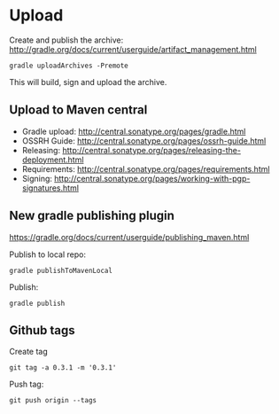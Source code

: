 Upload
======

Create and publish the archive: http://gradle.org/docs/current/userguide/artifact_management.html

```
gradle uploadArchives -Premote
```
This will build, sign and upload the archive.

Upload to Maven central
-----------------------

- Gradle upload: http://central.sonatype.org/pages/gradle.html
- OSSRH Guide: http://central.sonatype.org/pages/ossrh-guide.html
- Releasing: http://central.sonatype.org/pages/releasing-the-deployment.html
- Requirements: http://central.sonatype.org/pages/requirements.html
- Signing: http://central.sonatype.org/pages/working-with-pgp-signatures.html

New gradle publishing plugin
----------------------------

https://gradle.org/docs/current/userguide/publishing_maven.html

Publish to local repo:
```
gradle publishToMavenLocal
```

Publish:
```
gradle publish
```

Github tags
-----------
Create tag
```
git tag -a 0.3.1 -m '0.3.1'
```

Push tag:
```
git push origin --tags
```
